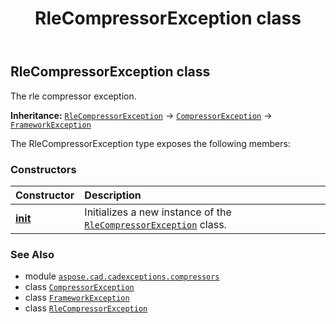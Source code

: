 ﻿---
title: RleCompressorException class
second_title: Aspose.CAD for Python via .NET API References
description: 
type: docs
weight: 30
url: /aspose.cad.cadexceptions.compressors/rlecompressorexception/
is_root: false
---

## RleCompressorException class

The rle compressor exception.



**Inheritance:** [`RleCompressorException`](/cad/python-net/aspose.cad.cadexceptions.compressors/rlecompressorexception) → 
[`CompressorException`](/cad/python-net/aspose.cad.cadexceptions/compressorexception) → 
[`FrameworkException`](/cad/python-net/aspose.cad.cadexceptions/frameworkexception)



The RleCompressorException type exposes the following members:

### Constructors
| Constructor | Description |
| :- | :- |
| [__init__](/cad/python-net/aspose.cad.cadexceptions.compressors/rlecompressorexception/__init__/#str) | Initializes a new instance of the [`RleCompressorException`](/cad/python-net/aspose.cad.cadexceptions.compressors/rlecompressorexception) class. |



### See Also
* module [`aspose.cad.cadexceptions.compressors`](..)
* class [`CompressorException`](/cad/python-net/aspose.cad.cadexceptions/compressorexception)
* class [`FrameworkException`](/cad/python-net/aspose.cad.cadexceptions/frameworkexception)
* class [`RleCompressorException`](/cad/python-net/aspose.cad.cadexceptions.compressors/rlecompressorexception)
